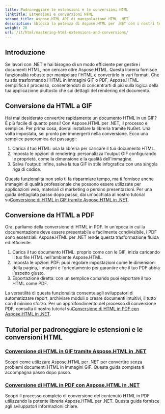 ```yaml
---
title: Padroneggiare le estensioni e le conversioni HTML
linktitle: Estensioni e conversioni HTML
second_title: Aspose.HTML API di manipolazione HTML .NET
description: Sblocca la potenza di Aspose.HTML per .NET con i nostri tutorial sulla conversione di HTML in GIF e PDF. Trasforma i tuoi documenti senza sforzo.
weight: 20
url: /it/html/mastering-html-extensions-and-conversions/
---
```

## Introduzione

Se lavori con .NET e hai bisogno di un modo efficiente per gestire i documenti HTML, non cercare oltre Aspose.HTML. Questa libreria fornisce funzionalità robuste per manipolare l'HTML e convertirlo in vari formati. Che tu stia trasformando l'HTML in immagini GIF o PDF, Aspose.HTML semplifica il processo, consentendoti di concentrarti di più sulla logica della tua applicazione piuttosto che sui dettagli del rendering del documento.

## Conversione da HTML a GIF
Hai mai desiderato convertire rapidamente un documento HTML in un GIF? È più facile di quanto pensi! Con Aspose.HTML per .NET, il processo è semplice. Per prima cosa, dovrai installare la libreria tramite NuGet. Una volta impostata, sei pronto per immergerti nella conversione. Ecco una semplice panoramica dei passaggi:

1. Carica il tuo HTML: usa la libreria per caricare il tuo documento HTML.
2. Imposta le opzioni di rendering: personalizza l'output GIF configurando le proprietà, come la dimensione e la qualità dell'immagine.
3. Salva l'output: infine, salva la tua GIF in stile infografica con una singola riga di codice.

 Questa funzionalità non solo ti fa risparmiare tempo, ma ti fornisce anche immagini di qualità professionale che possono essere utilizzate per applicazioni web, materiali di marketing o persino presentazioni. Per una guida dettagliata passo dopo passo, dai un'occhiata al nostro tutorial su[Conversione di HTML in GIF tramite Aspose.HTML in .NET](./converting-html-to-gif/).

## Conversione da HTML a PDF
Ora, parliamo della conversione di HTML in PDF. In un'epoca in cui la documentazione deve essere presentabile e facilmente condivisibile, i PDF sono essenziali. Aspose.HTML per .NET rende questa trasformazione fluida ed efficiente. 

1. Carica il tuo documento HTML: proprio come con le GIF, inizia caricando il tuo file HTML nell'ambiente Aspose.HTML.
2. Imposta le opzioni PDF: puoi regolare impostazioni come le dimensioni della pagina, i margini e l'orientamento per garantire che il tuo PDF abbia l'aspetto giusto.
3. Esportazione diretta: con un semplice comando puoi esportare il tuo HTML come PDF. 

La versatilità di questa funzionalità consente agli sviluppatori di automatizzare report, archiviare moduli o creare documenti intuitivi, il tutto con il minimo sforzo. Per un approfondimento del processo di conversione PDF, consulta il nostro tutorial su[Conversione di HTML in PDF con Aspose.HTML in .NET](./converting-html-to-pdf/).

## Tutorial per padroneggiare le estensioni e le conversioni HTML
### [ Conversione di HTML in GIF tramite Aspose.HTML in .NET](./converting-html-to-gif/)
Scopri come utilizzare Aspose.HTML per .NET per convertire senza problemi documenti HTML in immagini GIF. Questa guida completa ti accompagna passo dopo passo.
### [Conversione di HTML in PDF con Aspose.HTML in .NET](./converting-html-to-pdf/)
Scopri il processo completo di conversione del contenuto HTML in PDF utilizzando la potente libreria Aspose.HTML per .NET. Questa guida fornisce agli sviluppatori informazioni chiare.